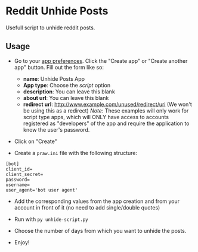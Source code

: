 # Reddit Unhide Posts

Usefull script to unhide reddit posts.

## Usage

* Go to your [app preferences](https://www.reddit.com/prefs/apps/). Click the "Create app" or "Create another app" button. Fill out the form like so:   
    - **name**: Unhide Posts App
    - **App type**: Choose the *script* option
    - **description**: You can leave this blank
    - **about url**: You can leave this blank
    - **redirect url**: http://www.example.com/unused/redirect/uri (We won't be using this as a redirect)
*Note*: These examples will only work for script type apps, which will ONLY have access to accounts registered as "developers" of the app and require the application to know the user's password.

* Click on "Create"

* Create a `praw.ini` file with the following structure: 

```
[bot]
client_id=
client_secret=
password=
username=
user_agent='bot user agent'
```

* Add the corresponding values from the app creation and from your account in front of it (no need to add single/double quotes) 

* Run with 
`py unhide-script.py`

* Choose the number of days from which you want to unhide the posts.
* Enjoy!